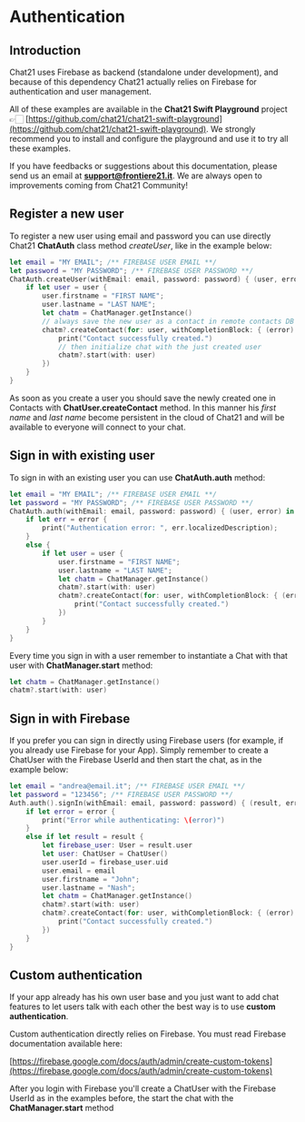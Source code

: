# Authentication

## Introduction

Chat21 uses Firebase as backend \(standalone under development\), and because of this dependency Chat21 actually relies on Firebase for authentication and user management.

All of these examples are available in the **Chat21 Swift Playground** project 👉🏻 [https://github.com/chat21/chat21-swift-playground](https://github.com/chat21/chat21-swift-playground). We strongly recommend you to install and configure the playground and use it to try all these examples.

If you have feedbacks or suggestions about this documentation, please send us an email at **support@frontiere21.it**. We are always open to improvements coming from Chat21 Community!

## Register a new user

To register a new user using email and password you can use directly Chat21 **ChatAuth** class method _createUser_, like in the example below:

```swift
let email = "MY EMAIL"; /** FIREBASE USER EMAIL **/
let password = "MY PASSWORD"; /** FIREBASE USER PASSWORD **/
ChatAuth.createUser(withEmail: email, password: password) { (user, error) in
    if let user = user {
        user.firstname = "FIRST NAME";
        user.lastname = "LAST NAME";
        let chatm = ChatManager.getInstance()
        // always save the new user as a contact in remote contacts DB
        chatm?.createContact(for: user, withCompletionBlock: { (error) in
            print("Contact successfully created.")
            // then initialize chat with the just created user
            chatm?.start(with: user)
        })
    }
}
```

As soon as you create a user you should save the newly created one in Contacts with **ChatUser.createContact** method. In this manner his _first name_ and _last name_ become persistent in the cloud of Chat21 and will be available to everyone will connect to your chat.

## Sign in with existing user

To sign in with an existing user you can use **ChatAuth.auth** method:

```swift
let email = "MY EMAIL"; /** FIREBASE USER EMAIL **/
let password = "MY PASSWORD"; /** FIREBASE USER PASSWORD **/
ChatAuth.auth(withEmail: email, password: password) { (user, error) in
    if let err = error {
        print("Authentication error: ", err.localizedDescription);
    }
    else {
        if let user = user {
            user.firstname = "FIRST NAME";
            user.lastname = "LAST NAME";
            let chatm = ChatManager.getInstance()
            chatm?.start(with: user)
            chatm?.createContact(for: user, withCompletionBlock: { (error) in
                print("Contact successfully created.")
            })
        }
    }
}
```

Every time you sign in with a user remember to instantiate a Chat with that user with **ChatManager.start** method:

```swift
let chatm = ChatManager.getInstance()
chatm?.start(with: user)
```

## Sign in with Firebase

If you prefer you can sign in directly using Firebase users \(for example, if you already use Firebase for your App\). Simply remember to create a ChatUser with the Firebase UserId and then start the chat, as in the example below:

```swift
let email = "andrea@email.it"; /** FIREBASE USER EMAIL **/
let password = "123456"; /** FIREBASE USER PASSWORD **/
Auth.auth().signIn(withEmail: email, password: password) { (result, error) in
    if let error = error {
        print("Error while authenticating: \(error)")
    }
    else if let result = result {
        let firebase_user: User = result.user
        let user: ChatUser = ChatUser()
        user.userId = firebase_user.uid
        user.email = email
        user.firstname = "John";
        user.lastname = "Nash";
        let chatm = ChatManager.getInstance()
        chatm?.start(with: user)
        chatm?.createContact(for: user, withCompletionBlock: { (error) in
            print("Contact successfully created.")
        })
    }
}
```

## Custom authentication

If your app already has his own user base and you just want to add chat features to let users talk with each other the best way is to use **custom authentication**.

Custom authentication directly relies on Firebase. You must read Firebase documentation available here:

[https://firebase.google.com/docs/auth/admin/create-custom-tokens](https://firebase.google.com/docs/auth/admin/create-custom-tokens)

After you login with Firebase you'll create a ChatUser with the Firebase UserId as in the examples before, the start the chat with the **ChatManager.start** method  










